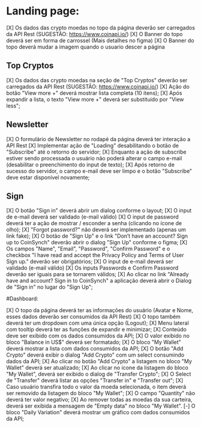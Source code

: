 # Landing page:
[X] Os dados das crypto moedas no topo da página deverão ser carregados da API Rest (SUGESTÃO: https://www.coinapi.io/)
[X] O Banner do topo deverá ser em forma de carrossel (Mais detalhes no figma)
[X] O Banner do topo deverá mudar a imagem quando o usuario descer a página

## Top Cryptos
[X] Os dados das crypto moedas na seção de "Top Cryptos" deverão ser carregados da API Rest (SUGESTÃO: https://www.coinapi.io/)
[X] Ação do botão "View more +" deverá mostrar lista completa (10 itens);
[X] Após expandir a lista, o texto "View more +" deverá ser substituido por "View less";

## Newsletter
[X] O formulário de Newsletter no rodapé da página deverá ter interação a API Rest
[X] Implementar ação de "Loading" desabilitando o botão de "Subscribe" até o retorno do servidor;
[X] Enquanto a ação de subscribe estiver sendo processada o usuário não poderá alterar o campo e-mail (desabilitar o preenchimento do input de texto);
[X] Após retorno de sucesso do servidor, o campo e-mail deve ser limpo e o botão "Subscribe" deve estar disponível novamente;

## Sign
[X] O botão "Sign in" deverá abrir um dialog conforme o layout;
[X] O input de e-mail deverá ser validado (e-mail válido)
[X] O input de password deverá ter a ação de mostrar / esconder a senha (clicando no ícone de olho);
[X] "Forgot password?" não deverá ser implementado (apenas um link fake);
[X] O botão de "Sign Up" e o link "Don’t have an account? Sign up to CoinSynch" deverão abrir o dialog "Sign Up" conforme o figma;
[X] Os campos "Name", "Email", "Password", "Confirm Password" e o checkbox "I have read and accept the Privacy Policy and Terms of User Sign up." deverão ser obrigatórios;
[X] O input de e-mail deverá ser validado (e-mail válido)
[X] Os inputs Passwords e Confirm Password deverão ser iguais para se tornarem válidos;
[X] Ao clicar no link "Already have and account? Sign in to CoinSynch" a aplicação deverá abrir o Dialog de "Sign in" no lugar do "Sign Up";

#Dashboard:

[X] O topo da página deverá ter as informações do usuário (Avatar e Nome, esses dados deverão ser consumidos da API Rest)
[X] O topo também deverá ter um dropdown com uma única opção (Logout);
[X] Menu lateral com tooltip deverá ter as funções de expandir e minimizar;
[X] Conteúdo deve ser exibido com os dados consumidos da API;
[X] O valor exibido no bloco "Balance in US$" deverá ser formatado;
[X] O bloco "My Wallet" deverá mostrar a lista com dados consumidos da API;
[X] O botão "Add Crypto" deverá exibir o dialog "Add Crypto" com um select consumindo dados da API;
[X] Ao clicar no botão "Add Crypto" a listagem no bloco "My Wallet" deverá ser atualizado;
[X] Ao clicar no ícone da listagem do bloco "My Wallet", deverá ser exibido o dialog de "Transfer Crypto";
[X] O Select de "Transfer" deverá listar as opções "Transfer in" e "Transfer out";
[X] Caso usuário transfira todo o valor da moeda selecionada, o item deverá ser removido da listagem do bloco "My Wallet";
[X] O campo "Quantity" não deverá ter valor negativo;
[X] Ao remover todas as moedas da sua carteira, deverá ser exibida a mensagem de "Empty data" no bloco "My Wallet".
[-] O bloco "Daily Variation" deverá mostrar um gráfico com dados consumidos da API;
